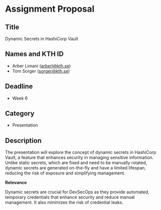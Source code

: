 # Assignment Proposal

## Title

Dynamic Secrets in HashiCorp Vault

## Names and KTH ID

- Arber Limani (arberl@kth.se)
- Tom Sorger (sorger@kth.se)

## Deadline

- Week 6

## Category

- Presentation

## Description

The presentation will explore the concept of dynamic secrets in HashiCorp Vault, a feature that enhances security in managing sensitive information. Unlike static secrets, which are fixed and need to be manually rotated, dynamic secrets are generated on-the-fly and have a limited lifespan, reducing the risk of exposure and simplifying management.

**Relevance**

Dynamic secrets are crucial for DevSecOps as they provide automated, temporary credentials that enhance security and reduce manual management. It also minimizes the risk of credential leaks.
